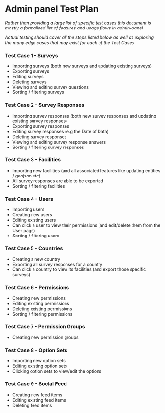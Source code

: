 # Admin panel Test Plan

_Rather than providing a large list of specific test cases this document is mostly a formalised list of features and usage flows in admin-panel_

_Actual testing should cover all the steps listed below as well as exploring the many edge cases that may exist for each of the Test Cases_

### Test Case 1 - Surveys

- Importing surveys (both new surveys and updating existing surveys)
- Exporting surveys
- Editing surveys
- Deleting surveys
- Viewing and editing survey questions
- Sorting / filtering surveys

### Test Case 2 - Survey Responses

- Importing survey responses (both new survey responses and updating existing survey responses)
- Exporting survey responses
- Editing survey responses (e.g the Date of Data)
- Deleting survey responses
- Viewing and editing survey response answers
- Sorting / filtering survey responses

### Test Case 3 - Facilities

- Importing new facilities (and all associated features like updating entities / geojson etc)
- All survey responses are able to be exported
- Sorting / filtering facilities

### Test Case 4 - Users

- Importing users
- Creating new users
- Editing existing users
- Can click a user to view their permissions (and edit/delete them from the User page)
- Sorting / filtering users

### Test Case 5 - Countries

- Creating a new country
- Exporting all survey responses for a country
- Can click a country to view its facilities (and export those specific surveys)

### Test Case 6 - Permissions

- Creating new permissions
- Editing existing permissions
- Deleting existing permissions
- Sorting / filtering permissions

### Test Case 7 - Permission Groups

- Creating new permission groups

### Test Case 8 - Option Sets

- Importing new option sets
- Editing existing option sets
- Clicking option sets to view/edit the options

### Test Case 9 - Social Feed

- Creating new feed items
- Editing existing feed items
- Deleting feed items
